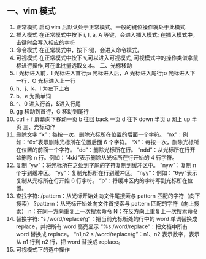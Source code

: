 ## 一、vim 模式

1. 正常模式
   启动 vim 后默认处于正常模式。一般的键位操作就处于此模式
2. 插入模式
   在正常模式中按下 i, I, a, A 等键，会进入插入模式; 在插入模式中，击键时会写入相应的字符
3. 命令模式
   在正常模式中，按下:键，会进入命令模式。
4. 可视模式
   在正常模式中按下 v,可以进入可视模式, 可视模式中的操作类似拿鼠标进行操作,可在此批量选取文本。
   二、光标移动
5. i 光标进入前，I 光标进入首行;a 光标进入后，A 光标进入尾行;o 光标进入下一行，O 光标进入上一行
6. h、j、k、l 为左下上右
7. b、e 为跳单词
8. ^、0 进入行首，$进入行尾
9. gg 移动到首行，G 移动到尾行
10. ctrl +
    f 屏幕向下移动一页
    b 往回 back 一页
    d 往下 down 半页
    u 网上 up 半页
    三、光标动作
11. 删除文字
    “x”：每按一次，删除光标所在位置的后面一个字符。
    “nx”：例如：“6x”表示删除光标所在位置后面 6 个字符。
    “X”：每按一次，删除光标所在位置的前面一个字符。
    “dd”：删除光标所在行。
    “ndd”：从光标所在行开始删除 n 行。例如：“4dd”表示删除从光标所在行开始的 4 行字符。
12. 复制
    “yw”：将光标所在之处到字尾的字符复制到缓冲区中。
    “nyw”：复制 n 个字到缓冲区。
    “yy”：复制光标所在行到缓冲区。
    “nyy”：例如：“6yy”表示复制从光标所在行开始 6 行字符。
    “p”：将缓冲区内的字符写到光标所在位置。
13. 查找字符:
    /pattern：从光标开始处向文件尾搜索与 pattern 匹配的字符（向下搜索）
    ?pattern：从光标开始处向文件首搜索与 pattern 匹配的字符（向上搜索）
    n：在同一方向重复上一次搜索命令
    N：在反方向上重复上一次搜索命令
14. 替换字符:
    “s /word/replace/g”：把当前光标所处的行中的 word 单词替换成 replace，并把所有 word 高亮显示
    “%s /word/replace”：把文档中所有 word 替换成 replace。
    “n1,n2 s /word/replace/g”：n1、n2 表示数字，表示从 n1 行到 n2 行，把 word 替换成 replace。
15. 可视模式下的选中操作
